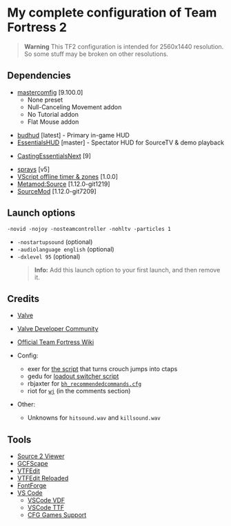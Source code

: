 # My complete configuration of Team Fortress 2

> **Warning**
> This TF2 configuration is intended for 2560x1440 resolution. So some stuff may be broken on other resolutions.

## Dependencies

- [mastercomfig](https://github.com/mastercomfig/mastercomfig) [9.100.0]
  - None preset
  - Null-Canceling Movement addon
  - No Tutorial addon
  - Flat Mouse addon

<!-- -->

- [budhud](https://github.com/qkeitoe/budhud) [latest] - Primary in-game HUD
- [EssentialsHUD](https://github.com/CriticalFlaw/EssentialsHUD) [master] - Spectator HUD for SourceTV & demo playback

<!-- -->

- [CastingEssentialsNext](https://github.com/drunderscore/CastingEssentialsNext) [9]

<!-- -->

- [sprays](https://github.com/Elandi-rj/sprays) [v5]
- [VScript offline timer & zones](https://code.nullprop.sh/nullprop/vscript-timer) [1.0.0]
- [Metamod:Source](https://github.com/alliedmodders/metamod-source) [1.12.0-git1219]
- [SourceMod](https://github.com/alliedmodders/sourcemod) [1.12.0-git7209]

## Launch options

    -novid -nojoy -nosteamcontroller -nohltv -particles 1

- `-nostartupsound` (optional)
- `-audiolanguage english` (optional)
- `-dxlevel 95` (optional)
  > **Info:** Add this launch option to your first launch, and then remove it.

## Credits

- [Valve](https://www.valvesoftware.com/en/)

- [Valve Developer Community](https://developer.valvesoftware.com/wiki/Main_Page)

- [Official Team Fortress Wiki](https://wiki.teamfortress.com/wiki/Main_Page)

- Config:

  - exer for [the script](https://discord.com/channels/373855931169243146/373855931169243149/1372915987401408603) that turns crouch jumps into ctaps
  - gedu for [loadout switcher script](https://www.teamfortress.tv/post/882069/resupply-bind-for-different-loadouts)
  - rbjaxter for [`bh_recommendedcommands.cfg`](https://github.com/rbjaxter/budhud/blob/master/cfg/bh_recommendedcommands.cfg)
  - riot for [`wj`](https://www.youtube.com/watch?v=LBmxSPiP3To) (in the comments section)

- Other:

  - Unknowns for `hitsound.wav` and `killsound.wav`

## Tools

- [Source 2 Viewer](https://github.com/ValveResourceFormat/ValveResourceFormat)
- [GCFScape](https://developer.valvesoftware.com/wiki/Ru/GCFScape)
- [VTFEdit](https://developer.valvesoftware.com/wiki/VTFEdit)
- [VTFEdit Reloaded](https://github.com/Sky-rym/VTFEdit-Reloaded)
- [FontForge](https://fontforge.org/en-US/)
- [VS Code](https://code.visualstudio.com/)
  - [VSCode VDF](https://github.com/cooolbros/vscode-vdf)
  - [VSCode TTF](https://github.com/cooolbros/vscode-ttf)
  - [CFG Games Support](https://github.com/joelcancela/VSCode-cfg-support)

